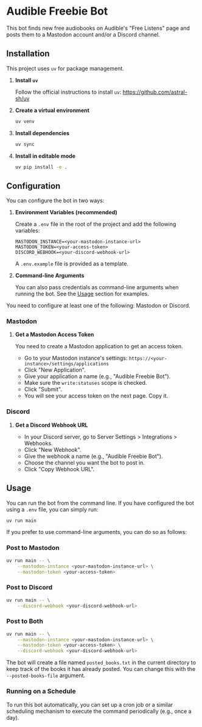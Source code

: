 # Audible Freebie Bot

This bot finds new free audiobooks on Audible's "Free Listens" page and posts them to a Mastodon account and/or a Discord channel.

## Installation

This project uses `uv` for package management.

1.  **Install `uv`**

    Follow the official instructions to install `uv`: https://github.com/astral-sh/uv

2.  **Create a virtual environment**

    ```bash
    uv venv
    ```

3.  **Install dependencies**

    ```bash
    uv sync
    ```

4.  **Install in editable mode**

    ```bash
    uv pip install -e .
    ```

## Configuration

You can configure the bot in two ways:

1.  **Environment Variables (recommended)**

    Create a `.env` file in the root of the project and add the following variables:

    ```
    MASTODON_INSTANCE=<your-mastodon-instance-url>
    MASTODON_TOKEN=<your-access-token>
    DISCORD_WEBHOOK=<your-discord-webhook-url>
    ```

    A `.env.example` file is provided as a template.

2.  **Command-line Arguments**

    You can also pass credentials as command-line arguments when running the bot. See the [Usage](#usage) section for examples.

You need to configure at least one of the following: Mastodon or Discord.

### Mastodon

1.  **Get a Mastodon Access Token**

    You need to create a Mastodon application to get an access token.
    
    - Go to your Mastodon instance's settings: `https://<your-instance>/settings/applications`
    - Click "New Application".
    - Give your application a name (e.g., "Audible Freebie Bot").
    - Make sure the `write:statuses` scope is checked.
    - Click "Submit".
    - You will see your access token on the next page. Copy it.

### Discord

1.  **Get a Discord Webhook URL**

    - In your Discord server, go to Server Settings > Integrations > Webhooks.
    - Click "New Webhook".
    - Give the webhook a name (e.g., "Audible Freebie Bot").
    - Choose the channel you want the bot to post in.
    - Click "Copy Webhook URL".

## Usage

You can run the bot from the command line. If you have configured the bot using a `.env` file, you can simply run:

```bash
uv run main
```

If you prefer to use command-line arguments, you can do so as follows:

### Post to Mastodon
```bash
uv run main -- \
    --mastodon-instance <your-mastodon-instance-url> \
    --mastodon-token <your-access-token>
```

### Post to Discord
```bash
uv run main -- \
    --discord-webhook <your-discord-webhook-url>
```

### Post to Both
```bash
uv run main -- \
    --mastodon-instance <your-mastodon-instance-url> \
    --mastodon-token <your-access-token> \
    --discord-webhook <your-discord-webhook-url>
```

The bot will create a file named `posted_books.txt` in the current directory to keep track of the books it has already posted. You can change this with the `--posted-books-file` argument.

### Running on a Schedule

To run this bot automatically, you can set up a cron job or a similar scheduling mechanism to execute the command periodically (e.g., once a day).

